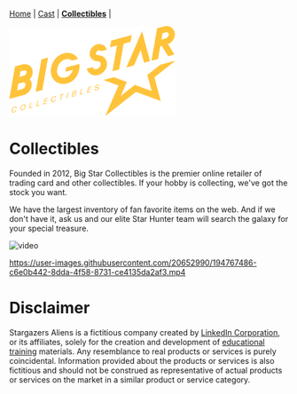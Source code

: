 [Home](README.md) | [Cast](Cast.md) | [**Collectibles**](Collectibles.md) | 

<img src="images/logo_bigstar.svg" alt="StarGazers logo" style="width:300px">

# Collectibles

Founded in 2012, Big Star Collectibles is the premier online retailer of trading card and other collectibles. If your hobby is collecting, we've got the stock you want.

We have the largest inventory of fan favorite items on the web. And if we don't have it, ask us and our elite Star Hunter team will search the galaxy for your special treasure.

<img width="900" alt="video" src="https://user-images.githubusercontent.com/20652990/194767557-a49ea8ed-d425-4b26-b063-a196d3d60d00.png">

https://user-images.githubusercontent.com/20652990/194767486-c6e0b442-8dda-4f58-8731-ce4135da2af3.mp4

# Disclaimer

Stargazers Aliens is a fictitious company created by <a class="text-secondary" href="https://www.linkedin.com/">LinkedIn Corporation</a>, or its affiliates, solely for the creation and development of <a class="text-secondary" href="https://www.linkedin.com/learning/">educational training</a> materials. Any resemblance to real products or services is purely coincidental. Information provided about the products or services is also fictitious and should not be construed as representative of actual products or services on the market in a similar product or service category.
